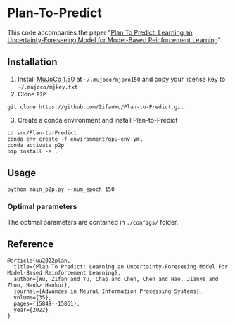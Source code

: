 # Plan-To-Predict

This code accompanies the paper "[Plan To Predict: Learning an Uncertainty-Foreseeing Model for Model-Based Reinforcement Learning](https://proceedings.neurips.cc/paper_files/paper/2022/hash/65beb73449888fabcf601b3a3ef4b3a7-Abstract-Conference.html)".



## Installation

1. Install [MuJoCo 1.50](https://www.roboti.us/index.html) at `~/.mujoco/mjpro150` and copy your license key to `~/.mujoco/mjkey.txt`
2. Clone `P2P`

```
git clone https://github.com/ZifanWu/Plan-to-Predict.git
```

3. Create a conda environment and install Plan-to-Predict

```
cd src/Plan-to-Predict
conda env create -f environment/gpu-env.yml
conda activate p2p
pip install -e .
```



## Usage

```
python main_p2p.py --num_epoch 150
```

### Optimal parameters

The optimal parameters are contained in `./configs/` folder.

## Reference

```
@article{wu2022plan,
  title={Plan To Predict: Learning an Uncertainty-Foreseeing Model For Model-Based Reinforcement Learning},
  author={Wu, Zifan and Yu, Chao and Chen, Chen and Hao, Jianye and Zhuo, Hankz Hankui},
  journal={Advances in Neural Information Processing Systems},
  volume={35},
  pages={15849--15861},
  year={2022}
}
```
